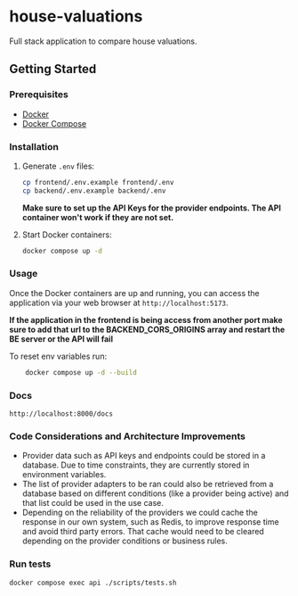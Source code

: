 # house-valuations
Full stack application to compare house valuations.


## Getting Started

### Prerequisites

- [Docker](https://docs.docker.com/compose/install/)
- [Docker Compose](https://docs.docker.com/compose/install/)

### Installation

1. Generate `.env` files:
    ```sh
    cp frontend/.env.example frontend/.env
    cp backend/.env.example backend/.env
    ```
    **Make sure to set up the API Keys for the provider endpoints. The API container won't work if they are not set.** 

2. Start Docker containers:
    ```sh
    docker compose up -d
    ```

### Usage

Once the Docker containers are up and running, you can access the application via your web browser at `http://localhost:5173`.

**If the application in the frontend is being access from another port make sure to add that url to the BACKEND_CORS_ORIGINS array and restart the BE server or the API will fail**

To reset env variables run:
```sh
    docker compose up -d --build
```

### Docs

`http://localhost:8000/docs`

### Code Considerations and Architecture Improvements
- Provider data such as API keys and endpoints could be stored in a database. Due to time constraints, they are currently stored in environment variables.
- The list of provider adapters to be ran could also be retrieved from a database based on different conditions (like a provider being active) and that list could be used in the use case.
- Depending on the reliability of the providers we could cache the response in our own system, such as Redis, to improve response time and avoid third party errors. That cache would need to be cleared depending on the provider conditions or business rules.


### Run tests

`docker compose exec api ./scripts/tests.sh`
